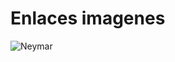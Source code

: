 <!-- Autor: Daniel Benjamin Perez Morales -->
<!-- GitHub: https://github.com/DanielPerezMoralesDev13 -->
<!-- Correo electrónico: danielperezdev@proton.me -->

# Enlaces imagenes

![Neymar](https://external-content.duckduckgo.com/iu/?u=http%3A%2F%2Fimages.newindianexpress.com%2Fuploads%2Fuser%2Fimagelibrary%2F2017%2F8%2F4%2Foriginal%2FFrance_Soccer_Neymar_S.jpg&f=1&nofb=1&ipt=5a421a4fde196c993edd5caaa07908c59567d9d4dd60000126d6ac0cc796eb2d&ipo=images "Este texto se mostrara si se pasa el cursor sobre el enlace")

